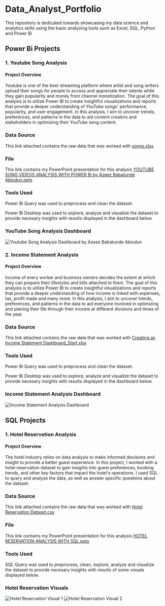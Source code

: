 # Data_Analyst_Portfolio

This repository is dedicated towards showcasing my data science and analytics skills using the basic analyzing tools such as Excel, SQL, Python and Power Bi

## Power Bi Projects
### 1. Youtube Song Analysis

#### Project Overview

Youtube is one of the best streaming platform where artist and song writers upload their songs for people to access and appreciate their talents while they gain popularity and money from channel monetization.
The goal of this analysis is to utilize Power BI to create insightful visualizations and reports that provide a deeper understanding of YouTube songs' performance, popularity, and user engagement.
In this analysis, I aim to uncover trends, preferences, and patterns in the data to aid content creators and stakeholders in optimizing their YouTube song content.

### Data Source
This link attached contains the raw data that was worked with
[songs.xlsx](https://github.com/user-attachments/files/16119813/songs.xlsx)

### File
This link contains my PowerPoint presentation for this analysis
[YOUTUBE SONG VIDEOS ANALYSIS WITH POWER Bi by Azeez Babatunde Abiodun.pptx](https://github.com/user-attachments/files/16119863/YOUTUBE.SONG.VIDEOS.ANALYSIS.WITH.POWER.Bi.by.Azeez.Babatunde.Abiodun.pptx)


### Tools Used

Power Bi Query was used to preprocess and clean the dataset.

Power Bi Desktop was used to explore, analyze and visualize the dataset to provide necesary insights with results displayed in the dashboard below.

###                                     YouTube Song Analysis Dashboard
![Youtube Song Analysis Dashboard by Azeez Babatunde Abiodun](https://github.com/AzeezBabatunde/Data_Analyst_Portfolio/assets/170113526/1175cc57-8acd-4710-9a89-80cd8032401d)

### 2. Income Statement Analysis

#### Project Overview

Income of every worker and business owners decides the extent at which they can prepare their lifestyles and bills attached to them.
The goal of this analysis is to utilize Power BI to create insightful visualizations and reports that provide a deeper understanding of how income is linked with expenses, tax, profit made and many more.
In this analysis, I aim to uncover trends, preferences, and patterns in the data to aid everyone involved in optimizing and planing their life through their income at different divisions and times of the year.

### Data Source
This link attached contains the raw data that was worked with
[Creating an Income Statement Dashboard_Start.xlsx](https://github.com/user-attachments/files/16119906/Creating.an.Income.Statement.Dashboard_Start.xlsx)

### Tools Used

Power Bi Query was used to preprocess and clean the dataset.

Power Bi Desktop was used to explore, analyze and visualize the dataset to provide necesary insights with results displayed in the dashboard below.

###                                     Income Statement Analysis Dashboard
![Income Statement Analysis Dashboard](https://github.com/AzeezBabatunde/Data_Analyst_Portfolio/assets/170113526/a32f935a-9954-4d33-b4a4-e7fcdfdddd40)



## SQL Projects
### 1. Hotel Reservation Analysis

#### Project Overview

The hotel industry relies on data analysis to make informed decisions and insight to provide a better guest experience. 
In this project, I worked with a hotel reservation dataset to gain insights into guest preferences, booking trends, and other key factors that impact the hotel's operations. 
I used SQL to query and analyze the data, as well as answer specific questions about the dataset. 

### Data Source
This link attached contains the raw data that was worked with
[Hotel Reservation Dataset.csv](https://github.com/user-attachments/files/16119998/Hotel.Reservation.Dataset.csv)

### File
This link contains my PowerPoint presentation for this analysis
[HOTEL RESERVATION ANALYSIS WITH SQL.pptx](https://github.com/user-attachments/files/16120014/HOTEL.RESERVATION.ANALYSIS.WITH.SQL.pptx)

### Tools Used

 SQL Query was used to preprocess, clean, explore, analyze and visualize the dataset to provide necesary insights with results of some visuals displayed below.

 ### Hotel Reservation Visuals
 ![Hotel Reservation Visual 1](https://github.com/AzeezBabatunde/Data_Analyst_Portfolio/assets/170113526/1157390c-dba6-4ef0-ab32-cade347a9b05)    ![Hotel Reservation Visual 2](https://github.com/AzeezBabatunde/Data_Analyst_Portfolio/assets/170113526/9f2edd49-3c40-4421-9e56-e97ac9af5b07)


